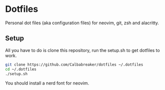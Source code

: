# Dotfiles

Personal dot files (aka configuration files) for neovim, git, zsh and alacritty.

## Setup

All you have to do is clone this repository, run the setup.sh to get dotfiles to work.

```sh
git clone https://github.com/Calbabreaker/dotfiles ~/.dotfiles
cd ~/.dotfiles
./setup.sh
```

You should install a nerd font for neovim.
